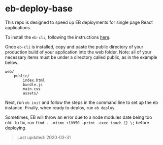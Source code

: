 # eb-deploy-base
This repo is designed to speed up EB deployments for single page React applications. 

To install the `eb-cli`, following the instructions [here](https://docs.aws.amazon.com/elasticbeanstalk/latest/dg/eb-cli3-install.html).

Once `eb-cli` is installed, copy and paste the public directory of your production build of your application into the web folder. Note: all of your necessary items must be under a directory called public, as in the example below. 
```
web/
    public/
        index.html
        bundle.js
        main.css
        assets/
```
Next, run `eb init` and follow the steps in the command line to set up the eb instance. Finally, when ready to deploy, run `eb deploy`.

Sometimes, EB will throw an error due to a node modules date being too old. To fix, run `find . -mtime +10950 -print -exec touch {} \;` before deploying.


> Last updated: 2020-03-31